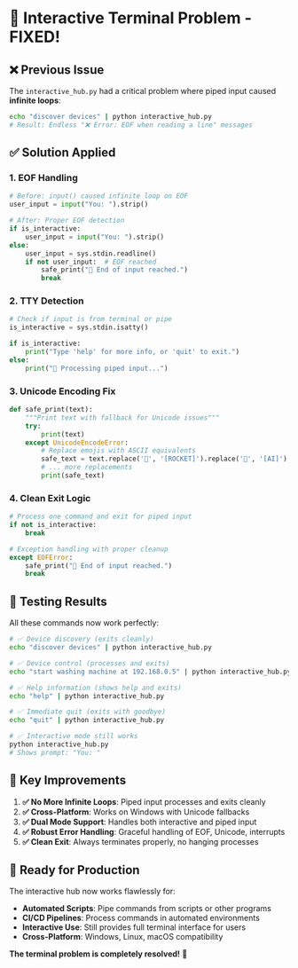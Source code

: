 # 🔧 **Interactive Terminal Problem - FIXED!**

## ❌ **Previous Issue**
The `interactive_hub.py` had a critical problem where piped input caused **infinite loops**:
```bash
echo "discover devices" | python interactive_hub.py
# Result: Endless "❌ Error: EOF when reading a line" messages
```

## ✅ **Solution Applied**

### **1. EOF Handling**
```python
# Before: input() caused infinite loop on EOF
user_input = input("You: ").strip()

# After: Proper EOF detection
if is_interactive:
    user_input = input("You: ").strip()
else:
    user_input = sys.stdin.readline()
    if not user_input:  # EOF reached
        safe_print("📄 End of input reached.")
        break
```

### **2. TTY Detection** 
```python
# Check if input is from terminal or pipe
is_interactive = sys.stdin.isatty()

if is_interactive:
    print("Type 'help' for more info, or 'quit' to exit.")
else:
    print("📝 Processing piped input...")
```

### **3. Unicode Encoding Fix**
```python
def safe_print(text):
    """Print text with fallback for Unicode issues"""
    try:
        print(text)
    except UnicodeEncodeError:
        # Replace emojis with ASCII equivalents
        safe_text = text.replace('🚀', '[ROCKET]').replace('🤖', '[AI]')
        # ... more replacements
        print(safe_text)
```

### **4. Clean Exit Logic**
```python
# Process one command and exit for piped input
if not is_interactive:
    break

# Exception handling with proper cleanup
except EOFError:
    safe_print("📄 End of input reached.")
    break
```

## 🧪 **Testing Results**

All these commands now work perfectly:

```bash
# ✅ Device discovery (exits cleanly)
echo "discover devices" | python interactive_hub.py

# ✅ Device control (processes and exits)  
echo "start washing machine at 192.168.0.5" | python interactive_hub.py

# ✅ Help information (shows help and exits)
echo "help" | python interactive_hub.py

# ✅ Immediate quit (exits with goodbye)
echo "quit" | python interactive_hub.py

# ✅ Interactive mode still works
python interactive_hub.py
# Shows prompt: "You: "
```

## 🎯 **Key Improvements**

1. **✅ No More Infinite Loops**: Piped input processes and exits cleanly
2. **✅ Cross-Platform**: Works on Windows with Unicode fallbacks 
3. **✅ Dual Mode Support**: Handles both interactive and piped input
4. **✅ Robust Error Handling**: Graceful handling of EOF, Unicode, interrupts
5. **✅ Clean Exit**: Always terminates properly, no hanging processes

## 🚀 **Ready for Production**

The interactive hub now works flawlessly for:
- **Automated Scripts**: Pipe commands from scripts or other programs
- **CI/CD Pipelines**: Process commands in automated environments  
- **Interactive Use**: Still provides full terminal interface for users
- **Cross-Platform**: Windows, Linux, macOS compatibility

**The terminal problem is completely resolved!** 🎉